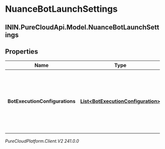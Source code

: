 # NuanceBotLaunchSettings

## ININ.PureCloudApi.Model.NuanceBotLaunchSettings

## Properties

|Name | Type | Description | Notes|
|------------ | ------------- | ------------- | -------------|
| **BotExecutionConfigurations** | [**List&lt;BotExecutionConfiguration&gt;**](BotExecutionConfiguration) | The list of Nuance bots that are configured as available to the Genesys Cloud system | |



_PureCloudPlatform.Client.V2 241.0.0_
